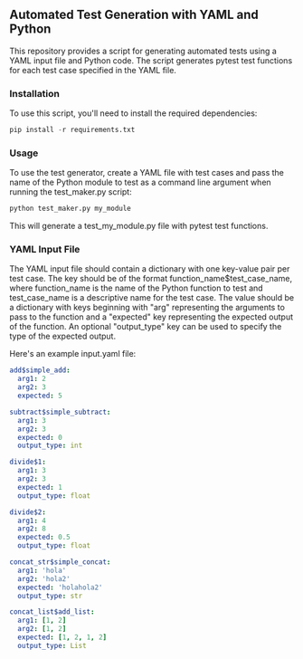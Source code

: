 ## Automated Test Generation with YAML and Python
This repository provides a script for generating automated tests using a YAML input file and Python code. The script generates pytest test functions for each test case specified in the YAML file.

### Installation
To use this script, you'll need to install the required dependencies:

```python
pip install -r requirements.txt
```

### Usage
To use the test generator, create a YAML file with test cases and pass the name of the Python module to test as a command line argument when running the test_maker.py script:

```python
python test_maker.py my_module
```

This will generate a test_my_module.py file with pytest test functions.

### YAML Input File
The YAML input file should contain a dictionary with one key-value pair per test case. The key should be of the format function_name$test_case_name, where function_name is the name of the Python function to test and test_case_name is a descriptive name for the test case. The value should be a dictionary with keys beginning with "arg" representing the arguments to pass to the function and a "expected" key representing the expected output of the function. An optional "output_type" key can be used to specify the type of the expected output.

Here's an example input.yaml file:

```yaml
add$simple_add:
  arg1: 2
  arg2: 3
  expected: 5

subtract$simple_subtract:
  arg1: 3
  arg2: 3
  expected: 0
  output_type: int

divide$1:
  arg1: 3
  arg2: 3
  expected: 1
  output_type: float

divide$2:
  arg1: 4
  arg2: 8
  expected: 0.5
  output_type: float

concat_str$simple_concat:
  arg1: 'hola'
  arg2: 'hola2'
  expected: 'holahola2'
  output_type: str

concat_list$add_list:
  arg1: [1, 2]
  arg2: [1, 2]
  expected: [1, 2, 1, 2]
  output_type: List
```

